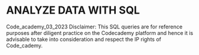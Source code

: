 # ANALYZE DATA WITH SQL
Code_academy_03_2023
Disclaimer: This SQL queries are for reference purposes after diligent practice on the Codecademy platform and hence it is advisable to take into consideration and respect the IP rights of Code_cademy.
